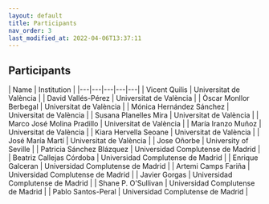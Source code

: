 ```yaml
---
layout: default
title: Participants
nav_order: 3
last_modified_at: 2022-04-06T13:37:11
---
```


## Participants

| Name | Institution |
|---|---|---|---|---|
| Vicent Quilis | Universitat de València |
| David Vallés-Pérez | Universitat de València |
| Òscar Monllor Berbegal | Universitat de València |
| Mónica Hernández Sánchez | Universitat de València |
| Susana Planelles Mira | Universitat de València |
| Marco José Molina Pradillo | Universitat de València |
| María Iranzo Muñoz | Universitat de València |
| Kiara Hervella Seoane | Universitat de València |
| José María Martí | Universitat de València |
| Jose Oñorbe | University of Seville |
| Patricia Sánchez Blázquez | Universidad Complutense de Madrid |
| Beatriz Callejas Córdoba | Universidad Complutense de Madrid |
| Enrique Galceran | Universidad Complutense de Madrid |
| Artemi Camps Fariña | Universidad Complutense de Madrid |
| Javier Gorgas | Universidad Complutense de Madrid |
| Shane P. O'Sullivan | Universidad Complutense de Madrid |
| Pablo Santos-Peral | Universidad Complutense de Madrid |
